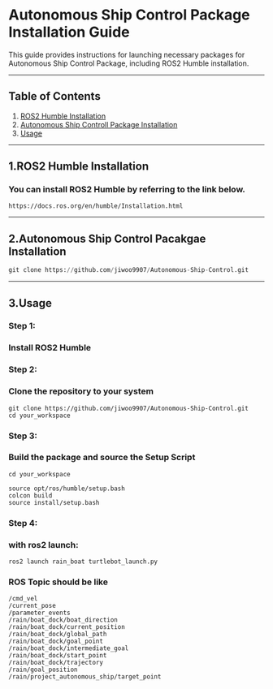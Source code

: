 # Autonomous Ship Control Package Installation Guide
This guide provides instructions for launching necessary packages for Autonomous Ship Control Package, including ROS2 Humble installation. 

***
## Table of Contents
1. [ROS2 Humble Installation](#1.ROS2-Humble-Installation)
2. [Autonomous Ship Controll Package Installation](#2.Autonomous-Ship-Control-Package-Installation)
3. [Usage](3.Usage)

***
## 1.ROS2 Humble Installation 

### You can install ROS2 Humble by referring to the link below.
```
https://docs.ros.org/en/humble/Installation.html
```
***

## 2.Autonomous Ship Control Pacakgae Installation 
 
 ```python
git clone https://github.com/jiwoo9907/Autonomous-Ship-Control.git
```
***

## 3.Usage
### Step 1:
### Install ROS2 Humble

### Step 2:
### Clone the repository to your system 
```
git clone https://github.com/jiwoo9907/Autonomous-Ship-Control.git
cd your_workspace
```

### Step 3:
### Build the package and source the Setup Script
```
cd your_workspace

source opt/ros/humble/setup.bash
colcon build 
source install/setup.bash
```

### Step 4:
### with ros2 launch:
```
ros2 launch rain_boat turtlebot_launch.py
```
### ROS Topic should be like
```
/cmd_vel
/current_pose
/parameter_events
/rain/boat_dock/boat_direction
/rain/boat_dock/current_position
/rain/boat_dock/global_path
/rain/boat_dock/goal_point
/rain/boat_dock/intermediate_goal
/rain/boat_dock/start_point
/rain/boat_dock/trajectory
/rain/goal_position
/rain/project_autonomous_ship/target_point
```
